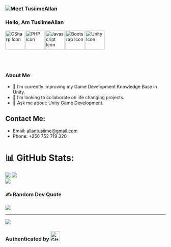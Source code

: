 ### <img src="https://media.giphy.com/media/L1R1tvI9svkIWwpVYr/giphy.gif" alt="Meet TusiimeAllan"> 

### Hello, Am TusiimeAllan

<img src="https://raw.githubusercontent.com/jmnote/z-icons/master/svg/csharp.svg" height="60px" align="left" alt="CSharp Icon" />
<img src="https://raw.githubusercontent.com/jmnote/z-icons/master/svg/php.svg" height="60px" align="left" alt="PHP icon" />
<img src="https://raw.githubusercontent.com/jmnote/z-icons/master/svg/javascript.svg" height="60px" align="left" alt="Javascript Icon" />
<img src="https://raw.githubusercontent.com/jmnote/z-icons/master/svg/bootstrap.svg" height="60px" align="left" alt="Bootsrap Icon" />
<img src="https://user-images.githubusercontent.com/9201005/61173208-81056980-a590-11e9-8211-41f841e9f8ca.png" height="60px" alt="Unity Icon" />

<br/><br/>

### About Me

- 🌱 I’m currently improving my Game Development Knowledge Base in Unity.
- 👯 I’m looking to collaborate on life changing projects.
- 💬 Ask me about: Unity Game Development.

## Contact Me:
- Email: allantusiime@gmail.com
- Phone: +256 752 719 320


# 📊 GitHub Stats:
![](https://github-readme-stats.vercel.app/api/top-langs/?username=TusiimeAllan&theme=dark&hide_border=true&include_all_commits=true&count_private=true&layout=compact)
![](https://github-readme-stats.vercel.app/api?username=TusiimeAllan&theme=dark&hide_border=true&include_all_commits=true&count_private=true)<br/>
![](https://github-readme-streak-stats.herokuapp.com/?user=TusiimeAllan&theme=dark&hide_border=true)<br/>


### ✍️ Random Dev Quote
![](https://quotes-github-readme.vercel.app/api?type=horizontal&theme=dark)

---
[![](https://visitcount.itsvg.in/api?id=TusiimeAllan&icon=0&color=0)](https://visitcount.itsvg.in)


### Authenticated by <img src="https://raw.githubusercontent.com/jmnote/z-icons/master/88x31/github.png" height="30px" alt="Github Icon">
